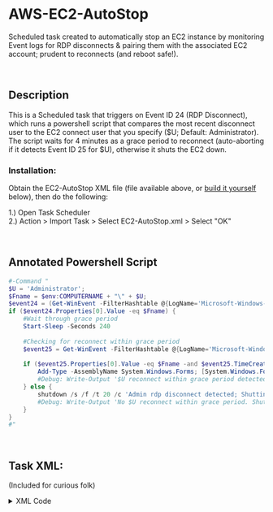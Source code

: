 # AWS-EC2-AutoStop
Scheduled task created to automatically stop an EC2 instance by monitoring Event logs for RDP disconnects & pairing them with the associated EC2 account; prudent to reconnects (and reboot safe!).

&nbsp;

## Description
This is a Scheduled task that triggers on Event ID 24 (RDP Disconnect), which runs a powershell script that compares the most recent disconnect user to the EC2 connect user that you specify ($U; Default: Administrator).<br> The script waits for 4 minutes as a grace period to reconnect (auto-aborting if it detects Event ID 25 for $U), otherwise it shuts the EC2 down.  

### Installation:
Obtain the EC2-AutoStop XML file (file available above, or [build it yourself](#task-xml) below), then do the following:

1.) Open Task Scheduler<br>
2.) Action > Import Task > Select EC2-AutoStop.xml > Select "OK"<br>

&nbsp;

## Annotated Powershell Script
```Powershell
#-Command "
$U = 'Administrator';
$Fname = $env:COMPUTERNAME + "\" + $U;
$event24 = (Get-WinEvent -FilterHashtable @{LogName='Microsoft-Windows-TerminalServices-LocalSessionManager/Operational'; ID=24} -MaxEvents 1)
if ($event24.Properties[0].Value -eq $Fname) {
	#Wait through grace period
	Start-Sleep -Seconds 240
	
	#Checking for reconnect within grace period
	$event25 = Get-WinEvent -FilterHashtable @{LogName='Microsoft-Windows-TerminalServices-LocalSessionManager/Operational'; ID=25} -MaxEvents 1
	
	if ($event25.Properties[0].Value -eq $Fname -and $event25.TimeCreated -gt (Get-Date).AddMinutes(-4)) {
		Add-Type -AssemblyName System.Windows.Forms; [System.Windows.Forms.MessageBox]::Show('Reconnected; shutdown aborted', 'EC2-Status')
		#Debug: Write-Output '$U reconnect within grace period detected. Aborting.'
	} else {
		shutdown /s /f /t 20 /c 'Admin rdp disconnect detected; Shutting down.'
		#Debug: Write-Output 'No $U reconnect within grace period. Shutting down.'
	}
}
#"
```

&nbsp;

## Task XML:
(Included for curious folk)
<details>
  <summary>XML Code</summary>

	    <?xml version="1.0" encoding="UTF-16"?>
	<Task version="1.4" xmlns="http://schemas.microsoft.com/windows/2004/02/mit/task">
	  <RegistrationInfo>
	    <Date>2024-04-20T16:20:10.6969696</Date>
	    <Author>Administrator</Author>
	    <Description>Automatic Stop-Instance switch for AWS after rdp disconnect.</Description>
	    <URI>\EC2-AutoStop</URI>
	  </RegistrationInfo>
	  <Triggers>
	    <EventTrigger>
	      <StartBoundary>2024-04-20T18:00:00</StartBoundary>
	      <Enabled>true</Enabled>
	      <Subscription>&lt;QueryList&gt;&lt;Query Id="0" Path="Microsoft-Windows-TerminalServices-LocalSessionManager/Operational"&gt;&lt;Select Path="Microsoft-Windows-TerminalServices-LocalSessionManager/Operational"&gt;*[System[Provider[@Name='Microsoft-Windows-TerminalServices-LocalSessionManager'] and EventID=24]]&lt;/Select&gt;&lt;/Query&gt;&lt;/QueryList&gt;</Subscription>
	    </EventTrigger>
	  </Triggers>
	  <Principals>
	    <Principal id="Author">
	      <UserId>Administrator</UserId>
	      <LogonType>S4U</LogonType>
	      <RunLevel>HighestAvailable</RunLevel>
	    </Principal>
	  </Principals>
	  <Settings>
	    <MultipleInstancesPolicy>IgnoreNew</MultipleInstancesPolicy>
	    <DisallowStartIfOnBatteries>false</DisallowStartIfOnBatteries>
	    <StopIfGoingOnBatteries>false</StopIfGoingOnBatteries>
	    <AllowHardTerminate>false</AllowHardTerminate>
	    <StartWhenAvailable>true</StartWhenAvailable>
	    <RunOnlyIfNetworkAvailable>false</RunOnlyIfNetworkAvailable>
	    <IdleSettings>
	      <StopOnIdleEnd>true</StopOnIdleEnd>
	      <RestartOnIdle>false</RestartOnIdle>
	    </IdleSettings>
	    <AllowStartOnDemand>false</AllowStartOnDemand>
	    <Enabled>true</Enabled>
	    <Hidden>false</Hidden>
	    <RunOnlyIfIdle>false</RunOnlyIfIdle>
	    <DisallowStartOnRemoteAppSession>false</DisallowStartOnRemoteAppSession>
	    <UseUnifiedSchedulingEngine>true</UseUnifiedSchedulingEngine>
	    <WakeToRun>true</WakeToRun>
	    <ExecutionTimeLimit>PT0S</ExecutionTimeLimit>
	    <Priority>7</Priority>
	  </Settings>
	  <Actions Context="Author">
	    <Exec>
	      <Command>Powershell.exe</Command>
	      <Arguments>-Command "$U = 'Administrator'; $Fname = $env:COMPUTERNAME + '\' + $U; $event24 = (Get-WinEvent -FilterHashtable @{LogName='Microsoft-Windows-TerminalServices-LocalSessionManager/Operational'; ID=24} -MaxEvents 1); if ($event24.Properties[0].Value -eq $Fname){Start-Sleep -Seconds 240; $event25 = (Get-WinEvent -FilterHashtable @{LogName='Microsoft-Windows-TerminalServices-LocalSessionManager/Operational'; ID=25} -MaxEvents 1); if ($event25.Properties[0].Value -eq $Fname -and $event.TimeCreated -gt (Get-Date).AddMinutes(-4)){Add-Type -AssemblyName System.Windows.Forms; [System.Windows.Forms.MessageBox]::Show('Reconnected; shutdown aborted', 'EC2-Status')}else {shutdown /s /f /t 20 /c 'Admin rdp disconnect detected; Shutting down.'}}"</Arguments>
	    </Exec>
	  </Actions>
	</Task>
</details>
